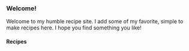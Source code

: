 <!--title:🍳 Zawie's Recipies-->

### Welcome!
Welcome to my humble recipe site. I add some of my favorite, simple to make recipes here. I hope you find something you like!

#### Recipes
<!-- Recipies links will be appended to the file at build time -->
